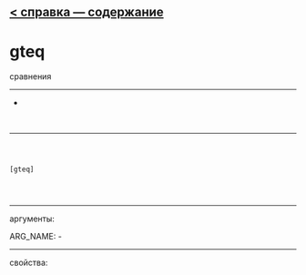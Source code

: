 [< справка — содержание](ceammc_lib.html)
---

# gteq


сравнения

---

-
<br>


---


```



[gteq]


            
```

---
аргументы:

ARG_NAME: -<br>

---
свойства:


